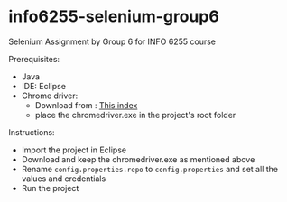 # info6255-selenium-group6
Selenium Assignment by Group 6 for INFO 6255 course

Prerequisites:
- Java
- IDE: Eclipse
- Chrome driver: 
	- Download from : [This index](http://chromedriver.storage.googleapis.com/index.html)  
	- place the chromedriver.exe in the project's root folder
	
Instructions:
- Import the project in Eclipse
- Download and keep the chromedriver.exe as mentioned above
- Rename `config.properties.repo` to `config.properties` and set all the values and credentials
- Run the project